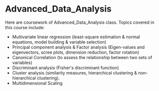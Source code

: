 # Advanced_Data_Analysis
Here are coursework of Advanced_Data_Analysis class. Topics covered in this course include:
* Multivariate linear regression (least-square estimation & normal equations, model building & variable selection)
* Principal component analysis & Factor analysis (Eigen-values and eigenvectors, scree plots, dimension reduction, factor rotation)
* Canonical Correlation (to assess the relationship between two sets of variables)
* Discriminant analysis (Fisher's discriminant function)
* Cluster analysis (similarity measures, hierarchical clustering & non-hierarchical clustering).
* Multidimensional Scaling
